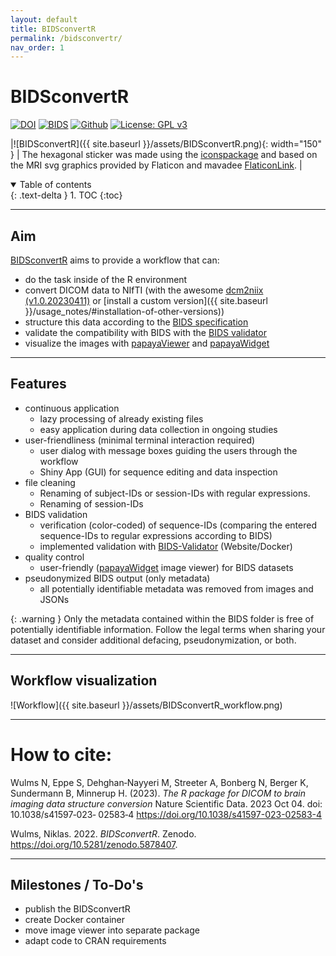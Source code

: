 ```yaml
---
layout: default
title: BIDSconvertR
permalink: /bidsconvertr/
nav_order: 1
---
```



<!-- README.md is generated from README.Rmd. Please edit that file -->

# BIDSconvertR 


<!-- <figure>-->
<!-- <img align="right" height="150" src="../../inst/figure/BIDSconvertR.png" alt="BIDSconvertR logo"/>-->
<!-- <figcaption>The BIDSconvertR logo, created with </figcaption>-->
<!-- </figure>-->



<!-- badges: start -->

[![DOI](https://zenodo.org/badge/448850893.svg)](https://doi.org/10.5281/zenodo.5878407)
[![BIDS](https://img.shields.io/badge/BIDS-v1.8.0-blue)](https://bids-specification.readthedocs.io/en/v1.8.0/)
[![Github](https://img.shields.io/github/v/release/wulms/bidsconvertr.svg)](https://github.com/bidsconvertr/bidsconvertr)
[![License: GPL v3](https://img.shields.io/badge/License-GPLv3-blue.svg)](https://www.gnu.org/licenses/gpl-3.0)

|![BIDSconvertR]({{ site.baseurl }}/assets/BIDSconvertR.png){: width="150" } | The hexagonal sticker was made using the [iconspackage](https://github.com/mitchelloharawild/icons) and based on the MRI svg graphics provided by Flaticon and mavadee [FlaticonLink](https://www.flaticon.com/free-icons/mri). |



<!-- badges: end -->

<details open markdown="block">
  <summary>
    Table of contents
  </summary>
  {: .text-delta }
1. TOC
{:toc}
</details>

----

## Aim

[BIDSconvertR](https://github.com/bidsconvertr/bidsconvertr) aims to provide a workflow that can:

- do the task inside of the R environment
- convert DICOM data to NIfTI (with the awesome [dcm2niix (v1.0.20230411)](https://github.com/rordenlab/dcm2niix) or [install a custom version]({{ site.baseurl }}/usage_notes/#installation-of-other-versions))
- structure this data according to the [BIDS specification](https://bids-specification.readthedocs.io/en/stable/)
- validate the compatibility with BIDS with the [BIDS validator](https://github.com/bids-standard/bids-validator)
- visualize the images with [papayaViewer](https://rii-mango.github.io/Papaya/) and [papayaWidget](https://github.com/muschellij2/papayaWidget)

----
## Features

- continuous application
  - lazy processing of already existing files 
  - easy application during data collection in ongoing studies
- user-friendliness (minimal terminal interaction required)
  - user dialog with message boxes guiding the users through the workflow
  - Shiny App (GUI) for sequence editing and data inspection
- file cleaning 
  - Renaming of subject-IDs or session-IDs with regular expressions.
  - Renaming of session-IDs
- BIDS validation
  - verification (color-coded) of sequence-IDs (comparing the entered sequence-IDs to regular expressions according to BIDS)
  - implemented validation with [BIDS-Validator](https://bids-standard.github.io/bids-validator/) (Website/Docker)
- quality control 
  - user-friendly ([papayaWidget](https://github.com/muschellij2/papayaWidget) image viewer) for BIDS datasets
- pseudonymized BIDS output (only metadata)
  - all potentially identifiable metadata was removed from images and JSONs


{: .warning } 
Only the metadata contained within the BIDS folder is free of potentially identifiable information. Follow the legal terms when sharing your dataset and consider additional defacing, pseudonymization, or both.

----
## Workflow visualization

![Workflow]({{ site.baseurl }}/assets/BIDSconvertR_workflow.png)

----
# How to cite: 

Wulms N, Eppe S, Dehghan‑Nayyeri M, Streeter A, Bonberg N, Berger K, Sundermann B, Minnerup H. (2023). *The
R package for DICOM to brain imaging data structure conversion* Nature Scientific Data. 2023 Oct 04. doi: 10.1038/s41597‑023‑
02583‑4 <https://doi.org/10.1038/s41597-023-02583-4>

Wulms, Niklas. 2022. *BIDSconvertR*. Zenodo.
<https://doi.org/10.5281/zenodo.5878407>.

----
## Milestones / To-Do's

- publish the BIDSconvertR
- create Docker container
- move image viewer into separate package
- adapt code to CRAN requirements